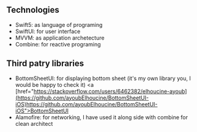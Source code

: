 ## Technologies
* Swift5: as language of programing
* SwiftUI: for user interface
* MVVM: as application archetecture
* Combine: for reactive programing

## Third patry libraries
* BottomSheetUI: for displaying bottom sheet (it's my own library you, I would be happy to check it)
<a [href="https://stackoverflow.com/users/6462382/elhoucine-ayoub](https://github.com/ayoubElhoucine/BottomSheetUI-iOS)https://github.com/ayoubElhoucine/BottomSheetUI-iOS">BottomSheetUI</a>
* Alamofire: for networking, I have used it along side with combine for clean architect

